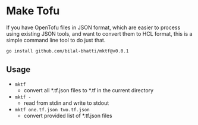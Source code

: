 # Make Tofu

If you have OpenTofu files in JSON format, which are easier to process using existing JSON tools, and want to convert them to HCL format, this is a simple command line tool to do just that.

``` sh
go install github.com/bilal-bhatti/mktf@v0.0.1
```

## Usage
* `mktf`
    * convert all *.tf.json files to *.tf in the current directory
* `mktf -`
    * read from stdin and write to stdout
* `mktf one.tf.json two.tf.json`
    * convert provided list of *.tf.json files
